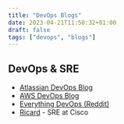```yaml
---
title: "DevOps Blogs"
date: 2023-04-21T11:50:32+01:00
draft: false
tags: ["devops", "blogs"]
---
```


## DevOps & SRE
* [Atlassian DevOps Blog](https://www.atlassian.com/blog/devops)
* [AWS DevOps Blog](https://aws.amazon.com/blogs/devops/)
* [Everything DevOps (Reddit)](https://www.reddit.com/r/devops/)
* [Ricard](https://www.bejarano.io/) - SRE at Cisco
